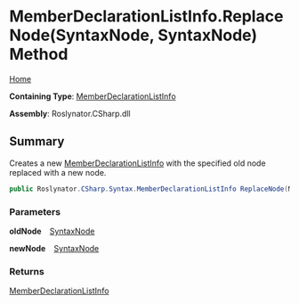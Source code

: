 # MemberDeclarationListInfo\.ReplaceNode\(SyntaxNode, SyntaxNode\) Method

[Home](../../../../../README.md)

**Containing Type**: [MemberDeclarationListInfo](../README.md)

**Assembly**: Roslynator\.CSharp\.dll

## Summary

Creates a new [MemberDeclarationListInfo](../README.md) with the specified old node replaced with a new node\.

```csharp
public Roslynator.CSharp.Syntax.MemberDeclarationListInfo ReplaceNode(Microsoft.CodeAnalysis.SyntaxNode oldNode, Microsoft.CodeAnalysis.SyntaxNode newNode)
```

### Parameters

**oldNode** &ensp; [SyntaxNode](https://docs.microsoft.com/en-us/dotnet/api/microsoft.codeanalysis.syntaxnode)

**newNode** &ensp; [SyntaxNode](https://docs.microsoft.com/en-us/dotnet/api/microsoft.codeanalysis.syntaxnode)

### Returns

[MemberDeclarationListInfo](../README.md)

